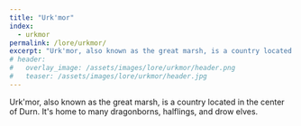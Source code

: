 ```yaml
---
title: "Urk'mor"
index:
  - urkmor
permalink: /lore/urkmor/
excerpt: "Urk'mor, also known as the great marsh, is a country located in the center of Durn. It's home to many dragonborns, halflings, and drow elves."
# header:
#   overlay_image: /assets/images/lore/urkmor/header.png
#   teaser: /assets/images/lore/urkmor/header.jpg
---
```

Urk'mor, also known as the great marsh, is a country located in the center of Durn. It's home to many dragonborns, halflings, and drow elves.

